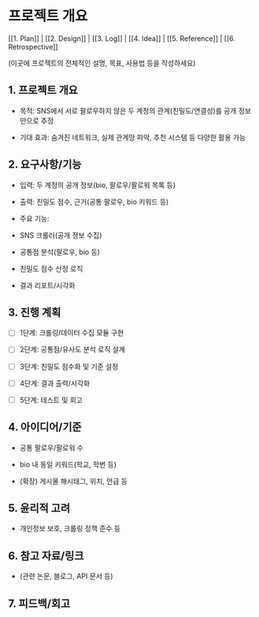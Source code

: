 # 프로젝트 개요

[[1. Plan]] | [[2. Design]] | [[3. Log]] | [[4. Idea]] | [[5. Reference]] | [[6. Retrospective]]

(이곳에 프로젝트의 전체적인 설명, 목표, 사용법 등을 작성하세요)

## 1. 프로젝트 개요

- 목적: SNS에서 서로 팔로우하지 않은 두 계정의 관계(친밀도/연결성)를 공개 정보만으로 추정

- 기대 효과: 숨겨진 네트워크, 실제 관계망 파악, 추천 시스템 등 다양한 활용 가능

  

## 2. 요구사항/기능

- 입력: 두 계정의 공개 정보(bio, 팔로우/팔로워 목록 등)

- 출력: 친밀도 점수, 근거(공통 팔로우, bio 키워드 등)

- 주요 기능:

- SNS 크롤러(공개 정보 수집)

- 공통점 분석(팔로우, bio 등)

- 친밀도 점수 산정 로직

- 결과 리포트/시각화

  

## 3. 진행 계획

- [ ] 1단계: 크롤링/데이터 수집 모듈 구현

- [ ] 2단계: 공통점/유사도 분석 로직 설계

- [ ] 3단계: 친밀도 점수화 및 기준 설정

- [ ] 4단계: 결과 출력/시각화

- [ ] 5단계: 테스트 및 회고

  

## 4. 아이디어/기준

- 공통 팔로우/팔로워 수

- bio 내 동일 키워드(학교, 학번 등)

- (확장) 게시물 해시태그, 위치, 언급 등

  

## 5. 윤리적 고려

- 개인정보 보호, 크롤링 정책 준수 등

  

## 6. 참고 자료/링크

- (관련 논문, 블로그, API 문서 등)

  

## 7. 피드백/회고